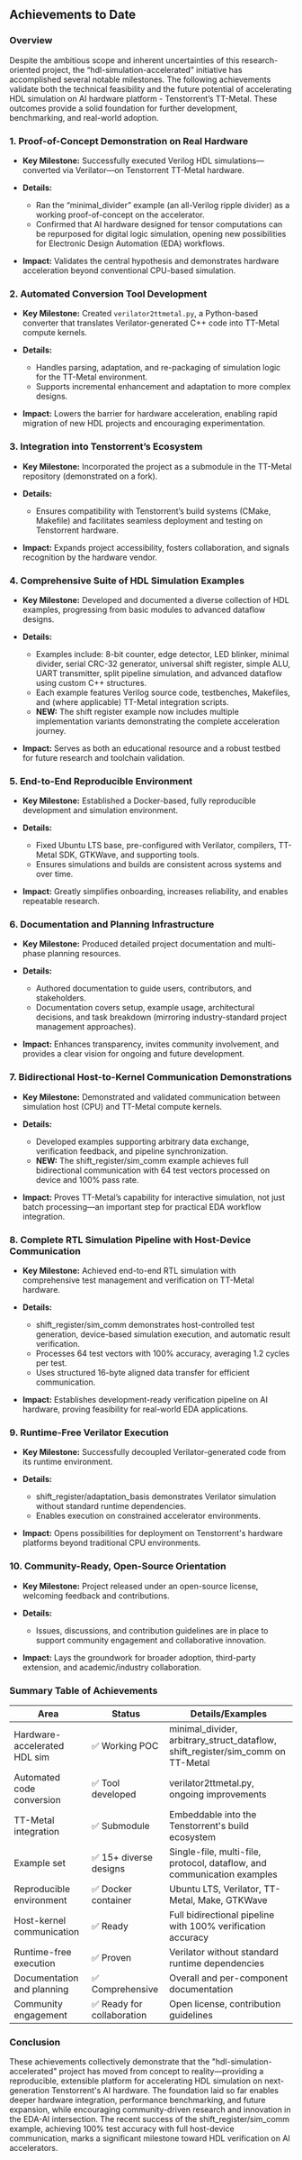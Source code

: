 ## Achievements to Date

### Overview

Despite the ambitious scope and inherent uncertainties of this research-oriented project, the “hdl-simulation-accelerated” initiative has accomplished several notable milestones. The following achievements validate both the technical feasibility and the future potential of accelerating HDL simulation on AI hardware platform - Tenstorrent’s TT-Metal. These outcomes provide a solid foundation for further development, benchmarking, and real-world adoption.


### 1. **Proof-of-Concept Demonstration on Real Hardware**

* **Key Milestone:** Successfully executed Verilog HDL simulations—converted via Verilator—on Tenstorrent TT-Metal hardware.
* **Details:**

  * Ran the “minimal\_divider” example (an all-Verilog ripple divider) as a working proof-of-concept on the accelerator.
  * Confirmed that AI hardware designed for tensor computations can be repurposed for digital logic simulation, opening new possibilities for Electronic Design Automation (EDA) workflows.
* **Impact:** Validates the central hypothesis and demonstrates hardware acceleration beyond conventional CPU-based simulation.


### 2. **Automated Conversion Tool Development**

* **Key Milestone:** Created `verilator2ttmetal.py`, a Python-based converter that translates Verilator-generated C++ code into TT-Metal compute kernels.
* **Details:**

  * Handles parsing, adaptation, and re-packaging of simulation logic for the TT-Metal environment.
  * Supports incremental enhancement and adaptation to more complex designs.
* **Impact:** Lowers the barrier for hardware acceleration, enabling rapid migration of new HDL projects and encouraging experimentation.


### 3. **Integration into Tenstorrent’s Ecosystem**

* **Key Milestone:** Incorporated the project as a submodule in the TT-Metal repository (demonstrated on a fork).
* **Details:**

  * Ensures compatibility with Tenstorrent’s build systems (CMake, Makefile) and facilitates seamless deployment and testing on Tenstorrent hardware.
* **Impact:** Expands project accessibility, fosters collaboration, and signals recognition by the hardware vendor.


### 4. **Comprehensive Suite of HDL Simulation Examples**

* **Key Milestone:** Developed and documented a diverse collection of HDL examples, progressing from basic modules to advanced dataflow designs.
* **Details:**

  * Examples include: 8-bit counter, edge detector, LED blinker, minimal divider, serial CRC-32 generator, universal shift register, simple ALU, UART transmitter, split pipeline simulation, and advanced dataflow using custom C++ structures.
  * Each example features Verilog source code, testbenches, Makefiles, and (where applicable) TT-Metal integration scripts.
  * **NEW:** The shift register example now includes multiple implementation variants demonstrating the complete acceleration journey.
* **Impact:** Serves as both an educational resource and a robust testbed for future research and toolchain validation.


### 5. **End-to-End Reproducible Environment**

* **Key Milestone:** Established a Docker-based, fully reproducible development and simulation environment.
* **Details:**

  * Fixed Ubuntu LTS base, pre-configured with Verilator, compilers, TT-Metal SDK, GTKWave, and supporting tools.
  * Ensures simulations and builds are consistent across systems and over time.
* **Impact:** Greatly simplifies onboarding, increases reliability, and enables repeatable research.


### 6. **Documentation and Planning Infrastructure**

* **Key Milestone:** Produced detailed project documentation and multi-phase planning resources.
* **Details:**

  * Authored documentation to guide users, contributors, and stakeholders.
  * Documentation covers setup, example usage, architectural decisions, and task breakdown (mirroring industry-standard project management approaches).
* **Impact:** Enhances transparency, invites community involvement, and provides a clear vision for ongoing and future development.


### 7. **Bidirectional Host-to-Kernel Communication Demonstrations**

* **Key Milestone:** Demonstrated and validated communication between simulation host (CPU) and TT-Metal compute kernels.
* **Details:**

  * Developed examples supporting arbitrary data exchange, verification feedback, and pipeline synchronization.
  * **NEW:** The shift\_register/sim\_comm example achieves full bidirectional communication with 64 test vectors processed on device and 100% pass rate.
* **Impact:** Proves TT-Metal’s capability for interactive simulation, not just batch processing—an important step for practical EDA workflow integration.


### 8. **Complete RTL Simulation Pipeline with Host-Device Communication**

* **Key Milestone:** Achieved end-to-end RTL simulation with comprehensive test management and verification on TT-Metal hardware.
* **Details:**

  * shift\_register/sim\_comm demonstrates host-controlled test generation, device-based simulation execution, and automatic result verification.
  * Processes 64 test vectors with 100% accuracy, averaging 1.2 cycles per test.
  * Uses structured 16-byte aligned data transfer for efficient communication.
* **Impact:** Establishes development-ready verification pipeline on AI hardware, proving feasibility for real-world EDA applications.


### 9. **Runtime-Free Verilator Execution**

* **Key Milestone:** Successfully decoupled Verilator-generated code from its runtime environment.
* **Details:**

  * shift\_register/adaptation\_basis demonstrates Verilator simulation without standard runtime dependencies.
  * Enables execution on constrained accelerator environments.
* **Impact:** Opens possibilities for deployment on Tenstorrent's hardware platforms beyond traditional CPU environments.


### 10. **Community-Ready, Open-Source Orientation**

* **Key Milestone:** Project released under an open-source license, welcoming feedback and contributions.
* **Details:**

  * Issues, discussions, and contribution guidelines are in place to support community engagement and collaborative innovation.
* **Impact:** Lays the groundwork for broader adoption, third-party extension, and academic/industry collaboration.


### Summary Table of Achievements

| Area                          | Status                       | Details/Examples                                         |
|-------------------------------|------------------------------|----------------------------------------------------------|
| Hardware-accelerated HDL sim  | ✅ Working POC               | minimal_divider, arbitrary_struct_dataflow, shift_register/sim_comm on TT-Metal |
| Automated code conversion     | ✅ Tool developed            | verilator2ttmetal.py, ongoing improvements               |
| TT-Metal integration          | ✅ Submodule                 | Embeddable into the Tenstorrent's build ecosystem                    |
| Example set                   | ✅ 15+ diverse designs       | Single-file, multi-file, protocol, dataflow, and communication examples |
| Reproducible environment      | ✅ Docker container          | Ubuntu LTS, Verilator, TT-Metal, Make, GTKWave           |
| Host-kernel communication     | ✅ Ready                     | Full bidirectional pipeline with 100% verification accuracy |
| Runtime-free execution        | ✅ Proven                    | Verilator without standard runtime dependencies          |
| Documentation and planning    | ✅ Comprehensive             | Overall and per-component documentation                  |
| Community engagement          | ✅ Ready for collaboration   | Open license, contribution guidelines                    |


### Conclusion

These achievements collectively demonstrate that the "hdl-simulation-accelerated" project has moved from concept to reality—providing a reproducible, extensible platform for accelerating HDL simulation on next-generation Tenstorrent's AI hardware. The foundation laid so far enables deeper hardware integration, performance benchmarking, and future expansion, while encouraging community-driven research and innovation in the EDA-AI intersection. The recent success of the shift\_register/sim\_comm example, achieving 100% test accuracy with full host-device communication, marks a significant milestone toward HDL verification on AI accelerators.

